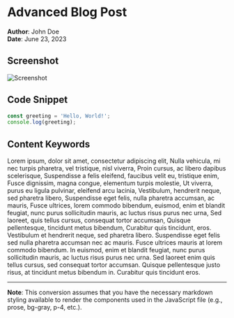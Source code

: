 # Advanced Blog Post

**Author**: John Doe  
**Date**: June 23, 2023  

## Screenshot
![Screenshot](https://cdn.pixabay.com/photo/2016/11/19/14/00/code-1839406_1280.jpg)

## Code Snippet
```javascript
const greeting = 'Hello, World!';
console.log(greeting);
```

## Content Keywords
Lorem ipsum, dolor sit amet, consectetur adipiscing elit, Nulla vehicula, mi nec turpis pharetra, vel tristique, nisl viverra, Proin cursus, ac libero dapibus scelerisque, Suspendisse a felis eleifend, faucibus velit eu, tristique enim, Fusce dignissim, magna congue, elementum turpis molestie, Ut viverra, purus eu ligula pulvinar, eleifend arcu lacinia, Vestibulum, hendrerit neque, sed pharetra libero, Suspendisse eget felis, nulla pharetra accumsan, ac mauris, Fusce ultrices, lorem commodo bibendum, euismod, enim et blandit feugiat, nunc purus sollicitudin mauris, ac luctus risus purus nec urna, Sed laoreet, quis tellus cursus, consequat tortor accumsan, Quisque pellentesque, tincidunt metus bibendum, Curabitur quis tincidunt, eros.
Vestibulum et hendrerit neque, sed pharetra libero. Suspendisse eget felis sed nulla pharetra accumsan nec ac mauris. Fusce ultrices mauris at lorem commodo bibendum. In euismod, enim et blandit feugiat, nunc purus sollicitudin mauris, ac luctus risus purus nec urna. Sed laoreet enim quis tellus cursus, sed consequat tortor accumsan. Quisque pellentesque justo risus, at tincidunt metus bibendum in. Curabitur quis tincidunt eros.

---

**Note**: This conversion assumes that you have the necessary markdown styling available to render the components used in the JavaScript file (e.g., prose, bg-gray, p-4, etc.).